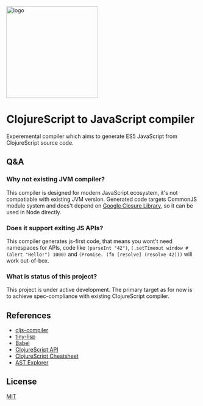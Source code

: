 <img src="https://github.com/sergeybekrin/cljs-compiler/raw/master/.github/logo.png" alt="logo" width="240" height="240" />

# ClojureScript to JavaScript compiler
Experemental compiler which aims to generate ES5 JavaScript from
ClojureScript source code.

## Q&A
### Why not existing JVM compiler?
This compiler is designed for modern JavaScript ecosystem, it's not compatiable
with existing JVM version. Generated code targets CommonJS module system and
does't depend on [Google Closure Library](https://developers.google.com/closure/library/),
so it can be used in Node directly.

### Does it support exiting JS APIs?
This compiler generates js-first code, that means you wont't need namespaces
for APIs, code like `(parseInt "42")`, `(.setTimeout window #(alert "Hello!") 1000)`
and `(Promise. (fn [resolve] (resolve 42)))` will work out-of-box.

### What is status of this project?
This project is under active development. The primary target as for now is to achieve
spec-compliance with existing ClojureScript compiler.

## References
* [cljs-compiler](https://github.com/alanshaw/cljs-compiler)
* [tiny-lisp](https://github.com/daynin/tiny-lisp)
* [Babel](https://github.com/babel/babel)
* [ClojureScript API](http://cljs.github.io/api) 
* [ClojureScript Cheatsheet](http://cljs.info/cheatsheet)
* [AST Explorer](https://astexplorer.net)

## License
[MIT](https://github.com/sergeykrinbe/cljs-compiler/blob/master/LICENSE)